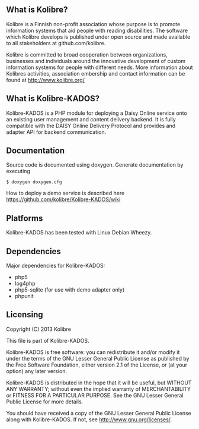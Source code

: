 What is Kolibre?
---------------------------------
Kolibre is a Finnish non-profit association whose purpose is to promote
information systems that aid people with reading disabilities. The software
which Kolibre develops is published under open source and made available to all
stakeholders at github.com/kolibre.

Kolibre is committed to broad cooperation between organizations, businesses and
individuals around the innovative development of custom information systems for
people with different needs. More information about Kolibres activities, association
embership and contact information can be found at http://www.kolibre.org/


What is Kolibre-KADOS?
---------------------------------
Kolibre-KADOS is a PHP module for deploying a Daisy Online service onto an existing
user management and content delivery backend. It is fully compatible with the
DAISY Online Delivery Protocol and provides and adapter API for backend communication.


Documentation
---------------------------------
Source code is documented using doxygen. Generate documentation by executing

    $ doxygen doxygen.cfg
    
How to deploy a demo service is described here https://github.com/kolibre/Kolibre-KADOS/wiki


Platforms
---------------------------------
Kolibre-KADOS has been tested with Linux Debian Wheezy.


Dependencies
---------------------------------
Major dependencies for Kolibre-KADOS:

* php5
* log4php
* php5-sqlite (for use with demo adapter only)
* phpunit


Licensing
---------------------------------
Copyright (C) 2013 Kolibre

This file is part of Kolibre-KADOS.

Kolibre-KADOS is free software: you can redistribute it and/or modify
it under the terms of the GNU Lesser General Public License as published by
the Free Software Foundation, either version 2.1 of the License, or
(at your option) any later version.

Kolibre-KADOS is distributed in the hope that it will be useful,
but WITHOUT ANY WARRANTY; without even the implied warranty of
MERCHANTABILITY or FITNESS FOR A PARTICULAR PURPOSE.  See the
GNU Lesser General Public License for more details.

You should have received a copy of the GNU Lesser General Public License
along with Kolibre-KADOS. If not, see <http://www.gnu.org/licenses/>.
